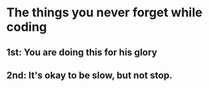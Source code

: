 # The things you never forget while coding

## 1st: You are doing this for his glory
## 2nd: It's okay to be slow, but not stop.
